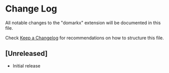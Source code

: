 # Change Log

All notable changes to the "domarkx" extension will be documented in this file.

Check [Keep a Changelog](http://keepachangelog.com/) for recommendations on how to structure this file.

## [Unreleased]

- Initial release